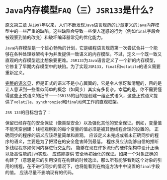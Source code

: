 # `Java`内存模型`FAQ`（`三`）`JSR133`是什么?
[原文](http://www.cs.umd.edu/~pugh/java/memoryModel/jsr-133-faq.html )第三章
从`1997`年以来，人们不断发现`Java`语言规范的`17`章定义的`Java`内存模型中的一些严重的缺陷。这些缺陷会导致一些使人迷惑的行为（例如`final`字段会被观察到值的改变）和破坏编译器常见的优化能力。

`Java`内存模型是一个雄心勃勃的计划，它是编程语言规范第一次尝试合并一个能够在各种处理器架构中为并发提供一致语义的内存模型。不过，定义一个既一致又直观的内存模型远比想象要更难。`JSR133`为`Java`语言定义了一个新的内存模型，它修复了早期内存模型中的缺陷。为了实现`JSR133`，`final`和`volatile`的语义需要重新定义。

[完整的语义见](http://www.cs.umd.edu/users/pugh/java/memoryModel)，但是正式的语义不是小心翼翼的，它是令人惊讶和清醒的，目的是让人意识到一些看似简单的概念（如同步）其实有多复杂。幸运的是，你不需要懂得这些正式语义的细节——`JSR133`的目的是创建一组正式语义，这些正式语义提供了`volatile`、`synchronzied`和`final如`何工作的直观框架。

`JSR 133`的目标包含了：

保留已经存在的安全保证（像类型安全）以及强化其他的安全保证。例如，变量值不能凭空创建：线程观察到的每个变量的值必须是被其他线程合理的设置的。
正确同步的程序的语义应该尽量简单和直观。
应该定义未完成或者未正确同步的程序的语义，主要是为了把潜在的安全危害降到最低。
程序员应该能够自信的推断多线程程序如何同内存进行交互的。
能够在现在许多流行的硬件架构中设计正确以及高性能的`JVM`实现。
应该能提供 安全地初始化的保证。如果一个对象正确的构建了（意思是它的引用没有在构建的时候逸出，那么所有能够看到这个对象的引用的线程，在不进行同步的情况下，也将能看到在构造方法中中设置的`final`字段的值。
应该尽量不影响现有的代码。
